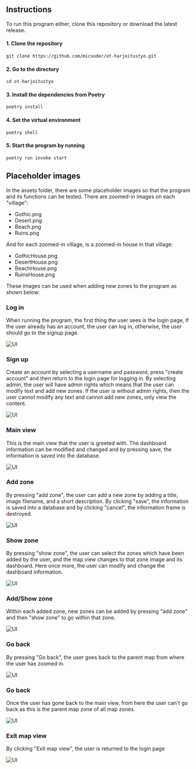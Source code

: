 ## Instructions

To run this program either, clone this repository or download the latest release. 

#### 1. Clone the repository
```
git clone https://github.com/micsoder/ot-harjoitustyo.git
```

#### 2. Go to the directory
```
cd ot-harjoitustyo
```

#### 3. Install the dependencies from Poetry
```
poetry install
```

#### 4. Set the virtual environment
```
poetry shell
```

#### 5. Start the program by running 
```
poetry run invoke start
```

## Placeholder images

In the assets folder, there are some placeholder images so that the program and its functions can be tested.
There are zoomed-in images on each "village": 
- Gothic.png
- Desert.png
- Beach.png
- Ruins.png

And for each zoomed-in village, is a zoomed-in house in that village:
- GothicHouse.png
- DesertHouse.png
- BeachHouse.png
- RuinsHouse.png

These images can be used when adding new zones to the program as shown below:

### Log in
When running the program, the first thing the user sees is the login page, if the user already has an account, the user can log in, otherwise, the user should go to the signup page. 

![UI](pictures/login_frame.PNG)

### Sign up 
Create an account by selecting a username and password, press "create account" and then return to the login page for logging in. By selecting admin, the user will have admin rights which means that the user can modify text and add new zones. If the user is without admin rights, then the user cannot modify any text and cannot add new zones, only view the content.

![UI](pictures/signup_frame.PNG)


### Main view 
This is the main view that the user is greeted with. The dashboard information can be modified and changed and by pressing save, the information is saved into the database. 

![UI](pictures/main_view.PNG)

### Add zone 
By pressing "add zone", the user can add a new zone by adding a title, image filename, and a short description. By clicking "save", the information is saved into a database and by clicking "cancel", the information frame is destroyed. 

![UI](pictures/add_zone.PNG)

### Show zone
By pressing "show zone", the user can select the zones which have been added by the user, and the map view changes to that zone image and its dashboard. Here once more, the user can modify and change the dashboard information. 

![UI](pictures/show_zone.PNG)

### Add/Show zone 
Within each added zone, new zones can be added by pressing "add zone" and then "show zone" to go within that zone. 

![UI](pictures/GothicHouse.PNG)

### Go back
By pressing "Go back", the user goes back to the parent map from where the user has zoomed in. 

![UI](pictures/show_zone.PNG)

### Go back
Once the user has gone back to the main view, from here the user can't go back as this is the parent map zone of all map zones. 

![UI](pictures/main_view.PNG)

### Exit map view
By clicking "Exit map view", the user is returned to the login page 

![UI](pictures/login_frame.PNG)
